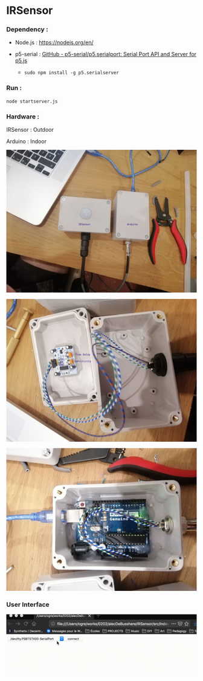 # IRSensor

### Dependency :

* Node.js : https://nodejs.org/en/

* p5-serial : [GitHub - p5-serial/p5.serialport: Serial Port API and Server for p5.js](https://github.com/p5-serial/p5.serialport)
  
  * `sudo npm install -g p5.serialserver`

### Run :

```
node startserver.js
```

### Hardware :

IRSensor : Outdoor

Arduino : Indoor

![IMG_20200714_181732.jpg](./doc/IMG_20200714_181732.jpg)

![IMG_20200714_181858.jpg](./doc/IMG_20200714_181858.jpg)

![IMG_20200714_182026.jpg](./doc/IMG_20200714_182026.jpg)

### User Interface

![UI.gif](./doc/UI.gif)